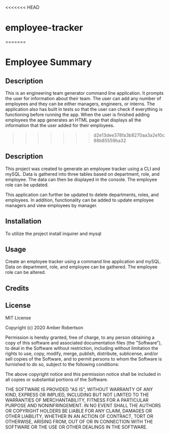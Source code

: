 <<<<<<< HEAD
# employee-tracker
=======
# Employee Summary
## Description
This is an engineering team generator command line application. It prompts the user for information about their team. The user can add any number of employees and they can be either managers, engineers, or interns. The application also has built in tests so that the user can check if everything is functioning before running the app. When the user is finished adding employees the app generates an HTML page that displays all the information that the user added for their employees.
>>>>>>> d2e13dee378fa3b8270aa3a2e10c88b85559ba32

## Description 

This project was created to generate an employee tracker using a CLI and mySQL. Data is gathered into three tables based on department,
role, and employee. The data can then be displayed in the console. The employee role can be updated.

This application can further be updated to delete departments, roles, and employees. In addition, functionality can be added to 
update employee managers and view employees by manager.

## Installation

To utilize the project install inquirer and mysql

## Usage 

Create an employee tracker using a command line application and mySQL. Data on department, role, and employee can be gathered.
The employee role can be altered.

## Credits

## License

MIT License

Copyright (c) 2020 Amber Robertson

Permission is hereby granted, free of charge, to any person obtaining a copy
of this software and associated documentation files (the "Software"), to deal
in the Software without restriction, including without limitation the rights
to use, copy, modify, merge, publish, distribute, sublicense, and/or sell
copies of the Software, and to permit persons to whom the Software is
furnished to do so, subject to the following conditions:

The above copyright notice and this permission notice shall be included in all
copies or substantial portions of the Software.

THE SOFTWARE IS PROVIDED "AS IS", WITHOUT WARRANTY OF ANY KIND, EXPRESS OR
IMPLIED, INCLUDING BUT NOT LIMITED TO THE WARRANTIES OF MERCHANTABILITY,
FITNESS FOR A PARTICULAR PURPOSE AND NONINFRINGEMENT. IN NO EVENT SHALL THE
AUTHORS OR COPYRIGHT HOLDERS BE LIABLE FOR ANY CLAIM, DAMAGES OR OTHER
LIABILITY, WHETHER IN AN ACTION OF CONTRACT, TORT OR OTHERWISE, ARISING FROM,
OUT OF OR IN CONNECTION WITH THE SOFTWARE OR THE USE OR OTHER DEALINGS IN THE
SOFTWARE.

